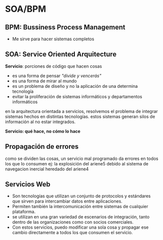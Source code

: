 # SOA/BPM
## **BPM**: Bussiness Process Management
- Me sirve para hacer sistemas completos

## **SOA**: Service Oriented Arquitecture
**Servicio**: porciones de código que hacen cosas
- es una forma de pensar _"divide y vencerás"_
- es una forma de mirar al mundo
- es un problema de diseño y no la aplicación de una determina tecnología
- evitar la proliferación de sistemas informáticos y departamentos informáticos

en la arquitectura orientada a servicios, resolvemos el problema de integrar sistemas hechos en distintas tecnologías. estos sistemas generan silos de información al no estar integrados.

**Servicio: qué hace, no cómo lo hace**

## Propagación de errores
como se dividen las cosas, un servicio mal programado da errores en todos los que lo consumen
ej: la explosición del ariene5 debido al sistema de navegacion inercial heredado del ariene4

## Servicios Web
- Son tecnologías que utilizan un conjunto de protocolos y estándares que sirven para intercambiar datos entre aplicaciones.
- Permiten también la intercomunicación entre sistemas de cualquier plataforma.
- se utilizan en una gran variedad de escenarios de integración, tanto dentro de las organizaciones como con socios comerciales.
- Con estos servicios, puedo modificar una sola cosa y propagar ese cambio directamente a todos los que consumen el servicio.